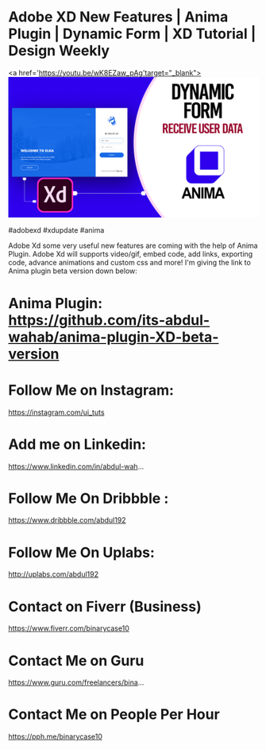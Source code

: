 # Adobe XD New Features | Anima Plugin | Dynamic Form | XD Tutorial | Design Weekly

<a href='https://youtu.be/wK8EZaw_pAg'target="_blank"><img src='https://github.com/its-abdul-wahab/anima-plugin-XD-beta-version/blob/master/dynamic-form-thumbnail.png?raw=true'></a>

#adobexd #xdupdate #anima

Adobe Xd  some very useful new features are coming with the help of Anima Plugin. Adobe Xd will supports video/gif, embed code, add links, exporting code, advance animations and custom css and more! I'm giving the link to Anima plugin beta version down below:

# Anima Plugin: https://github.com/its-abdul-wahab/anima-plugin-XD-beta-version


# Follow Me on Instagram: 
https://instagram.com/ui_tuts

# Add me on Linkedin: 
https://www.linkedin.com/in/abdul-wah...

# Follow Me On Dribbble : 
https://www.dribbble.com/abdul192

# Follow Me On Uplabs:
http://uplabs.com/abdul192

# Contact on Fiverr (Business)
https://www.fiverr.com/binarycase10

# Contact Me on Guru
https://www.guru.com/freelancers/bina...

# Contact Me on People Per Hour
https://pph.me/binarycase10

